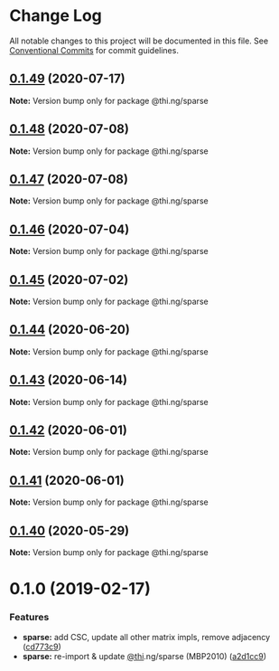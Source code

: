 # Change Log

All notable changes to this project will be documented in this file.
See [Conventional Commits](https://conventionalcommits.org) for commit guidelines.

## [0.1.49](https://github.com/thi-ng/umbrella/compare/@thi.ng/sparse@0.1.48...@thi.ng/sparse@0.1.49) (2020-07-17)

**Note:** Version bump only for package @thi.ng/sparse





## [0.1.48](https://github.com/thi-ng/umbrella/compare/@thi.ng/sparse@0.1.47...@thi.ng/sparse@0.1.48) (2020-07-08)

**Note:** Version bump only for package @thi.ng/sparse





## [0.1.47](https://github.com/thi-ng/umbrella/compare/@thi.ng/sparse@0.1.46...@thi.ng/sparse@0.1.47) (2020-07-08)

**Note:** Version bump only for package @thi.ng/sparse





## [0.1.46](https://github.com/thi-ng/umbrella/compare/@thi.ng/sparse@0.1.45...@thi.ng/sparse@0.1.46) (2020-07-04)

**Note:** Version bump only for package @thi.ng/sparse





## [0.1.45](https://github.com/thi-ng/umbrella/compare/@thi.ng/sparse@0.1.44...@thi.ng/sparse@0.1.45) (2020-07-02)

**Note:** Version bump only for package @thi.ng/sparse





## [0.1.44](https://github.com/thi-ng/umbrella/compare/@thi.ng/sparse@0.1.43...@thi.ng/sparse@0.1.44) (2020-06-20)

**Note:** Version bump only for package @thi.ng/sparse





## [0.1.43](https://github.com/thi-ng/umbrella/compare/@thi.ng/sparse@0.1.42...@thi.ng/sparse@0.1.43) (2020-06-14)

**Note:** Version bump only for package @thi.ng/sparse





## [0.1.42](https://github.com/thi-ng/umbrella/compare/@thi.ng/sparse@0.1.41...@thi.ng/sparse@0.1.42) (2020-06-01)

**Note:** Version bump only for package @thi.ng/sparse





## [0.1.41](https://github.com/thi-ng/umbrella/compare/@thi.ng/sparse@0.1.40...@thi.ng/sparse@0.1.41) (2020-06-01)

**Note:** Version bump only for package @thi.ng/sparse





## [0.1.40](https://github.com/thi-ng/umbrella/compare/@thi.ng/sparse@0.1.39...@thi.ng/sparse@0.1.40) (2020-05-29)

**Note:** Version bump only for package @thi.ng/sparse





# 0.1.0 (2019-02-17)

### Features

* **sparse:** add CSC, update all other matrix impls, remove adjacency ([cd773c9](https://github.com/thi-ng/umbrella/commit/cd773c9))
* **sparse:** re-import & update [@thi](https://github.com/thi).ng/sparse (MBP2010) ([a2d1cc9](https://github.com/thi-ng/umbrella/commit/a2d1cc9))
